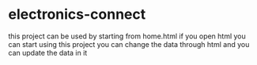 # electronics-connect
this project can be used by starting from home.html if you open html you can start using this project you can change the data through html and you can update the data in it
